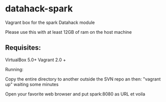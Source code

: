 # datahack-spark

Vagrant box for the spark Datahack module

Please use this with at least 12GB of ram on the host machine

## Requisites:

VirtualBox 5.0+
Vagrant 2.0 +


Running:

Copy the entire directory to another outside the SVN repo an then: "vagrant up" waiting some minutes

Open your favorite web browser and put spark:8080 as URL et voila